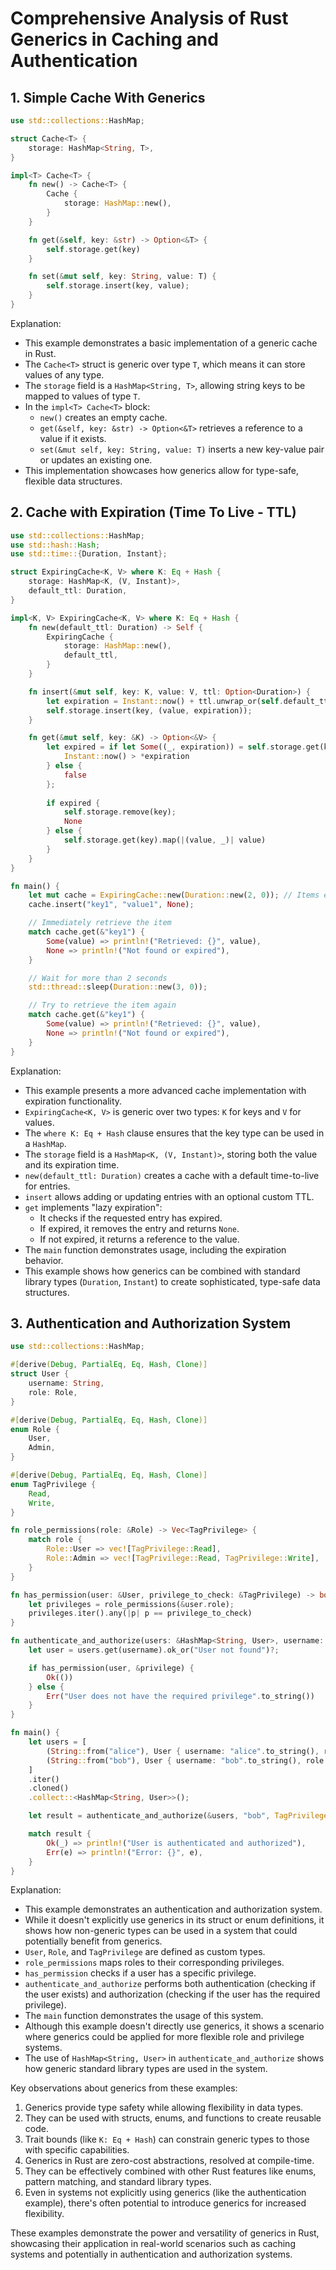 # Comprehensive Analysis of Rust Generics in Caching and Authentication

## 1. Simple Cache With Generics

```rust
use std::collections::HashMap;

struct Cache<T> {
    storage: HashMap<String, T>,
}

impl<T> Cache<T> {
    fn new() -> Cache<T> {
        Cache {
            storage: HashMap::new(),
        }
    }

    fn get(&self, key: &str) -> Option<&T> {
        self.storage.get(key)
    }

    fn set(&mut self, key: String, value: T) {
        self.storage.insert(key, value);
    }
}
```

Explanation:
- This example demonstrates a basic implementation of a generic cache in Rust.
- The `Cache<T>` struct is generic over type `T`, which means it can store values of any type.
- The `storage` field is a `HashMap<String, T>`, allowing string keys to be mapped to values of type `T`.
- In the `impl<T> Cache<T>` block:
  - `new()` creates an empty cache.
  - `get(&self, key: &str) -> Option<&T>` retrieves a reference to a value if it exists.
  - `set(&mut self, key: String, value: T)` inserts a new key-value pair or updates an existing one.
- This implementation showcases how generics allow for type-safe, flexible data structures.

## 2. Cache with Expiration (Time To Live - TTL)

```rust
use std::collections::HashMap;
use std::hash::Hash;
use std::time::{Duration, Instant};

struct ExpiringCache<K, V> where K: Eq + Hash {
    storage: HashMap<K, (V, Instant)>,
    default_ttl: Duration,
}

impl<K, V> ExpiringCache<K, V> where K: Eq + Hash {
    fn new(default_ttl: Duration) -> Self {
        ExpiringCache {
            storage: HashMap::new(),
            default_ttl,
        }
    }

    fn insert(&mut self, key: K, value: V, ttl: Option<Duration>) {
        let expiration = Instant::now() + ttl.unwrap_or(self.default_ttl);
        self.storage.insert(key, (value, expiration));
    }

    fn get(&mut self, key: &K) -> Option<&V> {
        let expired = if let Some((_, expiration)) = self.storage.get(key) {
            Instant::now() > *expiration
        } else {
            false
        };
    
        if expired {
            self.storage.remove(key);
            None
        } else {
            self.storage.get(key).map(|(value, _)| value)
        }
    }
}

fn main() {
    let mut cache = ExpiringCache::new(Duration::new(2, 0)); // Items expire after 2 seconds
    cache.insert("key1", "value1", None);

    // Immediately retrieve the item
    match cache.get(&"key1") {
        Some(value) => println!("Retrieved: {}", value),
        None => println!("Not found or expired"),
    }

    // Wait for more than 2 seconds
    std::thread::sleep(Duration::new(3, 0));

    // Try to retrieve the item again
    match cache.get(&"key1") {
        Some(value) => println!("Retrieved: {}", value),
        None => println!("Not found or expired"),
    }
}
```

Explanation:
- This example presents a more advanced cache implementation with expiration functionality.
- `ExpiringCache<K, V>` is generic over two types: `K` for keys and `V` for values.
- The `where K: Eq + Hash` clause ensures that the key type can be used in a `HashMap`.
- The `storage` field is a `HashMap<K, (V, Instant)>`, storing both the value and its expiration time.
- `new(default_ttl: Duration)` creates a cache with a default time-to-live for entries.
- `insert` allows adding or updating entries with an optional custom TTL.
- `get` implements "lazy expiration":
  - It checks if the requested entry has expired.
  - If expired, it removes the entry and returns `None`.
  - If not expired, it returns a reference to the value.
- The `main` function demonstrates usage, including the expiration behavior.
- This example shows how generics can be combined with standard library types (`Duration`, `Instant`) to create sophisticated, type-safe data structures.

## 3. Authentication and Authorization System

```rust
use std::collections::HashMap;

#[derive(Debug, PartialEq, Eq, Hash, Clone)]
struct User {
    username: String,
    role: Role,
}

#[derive(Debug, PartialEq, Eq, Hash, Clone)]
enum Role {
    User,
    Admin,
}

#[derive(Debug, PartialEq, Eq, Hash, Clone)]
enum TagPrivilege {
    Read,
    Write,
}

fn role_permissions(role: &Role) -> Vec<TagPrivilege> {
    match role {
        Role::User => vec![TagPrivilege::Read],
        Role::Admin => vec![TagPrivilege::Read, TagPrivilege::Write],
    }
}

fn has_permission(user: &User, privilege_to_check: &TagPrivilege) -> bool {
    let privileges = role_permissions(&user.role);
    privileges.iter().any(|p| p == privilege_to_check)
}

fn authenticate_and_authorize(users: &HashMap<String, User>, username: &str, privilege: TagPrivilege) -> Result<(), String> {
    let user = users.get(username).ok_or("User not found")?;

    if has_permission(user, &privilege) {
        Ok(())
    } else {
        Err("User does not have the required privilege".to_string())
    }
}

fn main() {
    let users = [
        (String::from("alice"), User { username: "alice".to_string(), role: Role::User }),
        (String::from("bob"), User { username: "bob".to_string(), role: Role::Admin }),
    ]
    .iter()
    .cloned()
    .collect::<HashMap<String, User>>();

    let result = authenticate_and_authorize(&users, "bob", TagPrivilege::Write);

    match result {
        Ok(_) => println!("User is authenticated and authorized"),
        Err(e) => println!("Error: {}", e),
    }
}
```

Explanation:
- This example demonstrates an authentication and authorization system.
- While it doesn't explicitly use generics in its struct or enum definitions, it shows how non-generic types can be used in a system that could potentially benefit from generics.
- `User`, `Role`, and `TagPrivilege` are defined as custom types.
- `role_permissions` maps roles to their corresponding privileges.
- `has_permission` checks if a user has a specific privilege.
- `authenticate_and_authorize` performs both authentication (checking if the user exists) and authorization (checking if the user has the required privilege).
- The `main` function demonstrates the usage of this system.
- Although this example doesn't directly use generics, it shows a scenario where generics could be applied for more flexible role and privilege systems.
- The use of `HashMap<String, User>` in `authenticate_and_authorize` shows how generic standard library types are used in the system.

Key observations about generics from these examples:
1. Generics provide type safety while allowing flexibility in data types.
2. They can be used with structs, enums, and functions to create reusable code.
3. Trait bounds (like `K: Eq + Hash`) can constrain generic types to those with specific capabilities.
4. Generics in Rust are zero-cost abstractions, resolved at compile-time.
5. They can be effectively combined with other Rust features like enums, pattern matching, and standard library types.
6. Even in systems not explicitly using generics (like the authentication example), there's often potential to introduce generics for increased flexibility.

These examples demonstrate the power and versatility of generics in Rust, showcasing their application in real-world scenarios such as caching systems and potentially in authentication and authorization systems.

